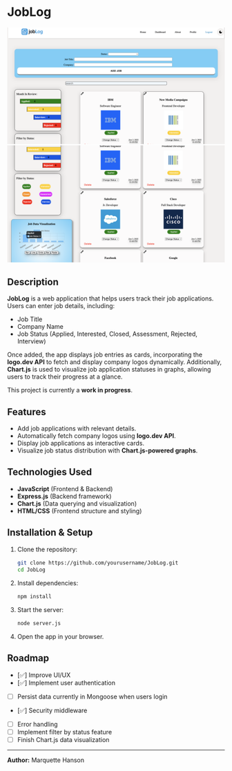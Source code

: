 # JobLog

![JobLog Screenshot](public/images/jobLog1.png)
![JobLog Screenshot](public/images/jobLog2.png)

## Description
**JobLog** is a web application that helps users track their job applications. Users can enter job details, including:
- Job Title
- Company Name
- Job Status (Applied, Interested, Closed, Assessment, Rejected, Interview)

Once added, the app displays job entries as cards, incorporating the **logo.dev API** to fetch and display company logos dynamically. Additionally, **Chart.js** is used to visualize job application statuses in graphs, allowing users to track their progress at a glance.

This project is currently a **work in progress**.

## Features
- Add job applications with relevant details.
- Automatically fetch company logos using **logo.dev API**.
- Display job applications as interactive cards.
- Visualize job status distribution with **Chart.js-powered graphs**.

## Technologies Used
- **JavaScript** (Frontend & Backend)
- **Express.js** (Backend framework)
- **Chart.js** (Data querying and visualization)
- **HTML/CSS** (Frontend structure and styling)

## Installation & Setup
1. Clone the repository:
   ```sh
   git clone https://github.com/yourusername/JobLog.git
   cd JobLog
   ```
2. Install dependencies:
   ```sh
   npm install
   ```
3. Start the server:
   ```sh
   node server.js
   ```
4. Open the app in your browser.

## Roadmap
- [✅] Improve UI/UX
- [✅] Implement user authentication
- [ ] Persist data currently in Mongoose when users login
- [✅] Security middleware
- [ ] Error handling
- [ ] Implement filter by status feature
- [ ] Finish Chart.js data visualization

---
**Author:** Marquette Hanson

